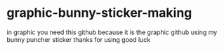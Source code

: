 # graphic-bunny-sticker-making
in graphic you need this github because it is the graphic github using my bunny puncher sticker thanks for using
good luck
